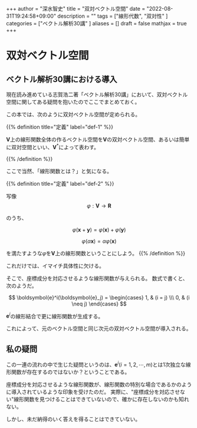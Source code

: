 +++
author = "深水智史"
title = "双対ベクトル空間"
date = "2022-08-31T19:24:58+09:00"
description = ""
tags = ["線形代数", "双対性"
]
categories = ["ベクトル解析30講"
]
aliases = []
draft = false
mathjax = true
+++

# 双対ベクトル空間

## ベクトル解析30講における導入

現在読み進めている志賀浩二著「ベクトル解析30講」において、双対ベクトル空間に関してある疑問を抱いたのでここでまとめておく。

この本では、次のように双対ベクトル空間が定められる。

{{% definition title="定義" label="def-1" %}}

$\boldsymbol{V}$上の線形関数全体の作るベクトル空間を$\boldsymbol{V}$の双対ベクトル空間、あるいは簡単に双対空間といい、$\boldsymbol{V}^*$によって表わす。

{{% /definition %}}

ここで当然、「線形関数とは？」と気になる。

{{% definition title="定義" label="def-2" %}}

写像
$$
\varphi:\boldsymbol{V} \to \boldsymbol{R}
$$

のうち、

$$
\varphi(\boldsymbol{x} + \boldsymbol{y}) = \varphi(\boldsymbol{x}) + \varphi(\boldsymbol{y})
$$

$$
\varphi(\alpha \boldsymbol{x}) = \alpha \varphi(\boldsymbol{x})
$$ 

を満たすような$\varphi$を$\boldsymbol{V}$上の線形関数ということにしよう。
{{% /definition %}}

これだけでは、イマイチ具体性に欠ける。

そこで、座標成分を対応させるような線形関数が与えられる。
数式で書くと、次のようだ。

$$
\boldsymbol{e}^i(\boldsymbol{e}_j) = \begin{cases}
1, & (i = j) \\\
0, & (i \neq j)
\end{cases}
$$

$\boldsymbol{e}^i$の線形結合で更に線形関数が生成する。

これによって、元のベクトル空間と同じ次元の双対ベクトル空間が導入される。

## 私の疑問
この一連の流れの中で生じた疑問というのは、$\boldsymbol{e}^i (i=1, 2, \cdots , m)$とは1次独立な線形関数が存在するのではないか？ということである。

座標成分を対応させるような線形関数が、線形関数の特別な場合であるかのように導入されているような印象を受けたのだ。
実際に、"座標成分を対応させない"線形関数を見つけることはできていないので、確かに存在しないのかも知れない。

しかし、未だ納得のいく答えを得ることはできていない。
